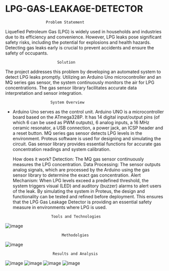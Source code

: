 # LPG-GAS-LEAKAGE-DETECTOR

  
                      Problem Statement
Liquefied Petroleum Gas (LPG) is widely used in households and industries due to its efficiency and convenience. However, LPG leaks pose significant safety risks, including the potential for explosions and health hazards. Detecting gas leaks early is crucial to prevent accidents and ensure the safety of occupants.

                           Solution
The project addresses this problem by developing an automated system to detect LPG leaks promptly. Utilizing an Arduino Uno microcontroller and an MQ series gas sensor, the system continuously monitors the air for LPG concentrations. The gas sensor library facilitates accurate data interpretation and sensor integration.

                        System Overview
* Arduino Uno serves as the control unit.
Arduino UNO is a microcontroller board based on the ATmega328P. It has 14 digital input/output pins (of which 6 can be used as PWM outputs), 6 analog inputs, a 16 MHz ceramic resonator, a USB connection, a power jack, an ICSP header and a reset button.
MQ series gas sensor detects LPG levels in the environment.
Proteus software is used for designing and simulating the circuit.
Gas sensor library provides essential functions for accurate gas concentration readings and system calibration.

  How does it work?
Detection: The MQ gas sensor continuously measures the LPG concentration.
Data Processing: The sensor outputs analog signals, which are processed by the Arduino using the gas sensor library to determine the exact gas concentration.
Alert Mechanism: When LPG levels exceed a predefined threshold, the system triggers visual (LED) and auditory (buzzer) alarms to alert users of the leak.
By simulating the system in Proteus, the design and functionality can be tested and refined before deployment. This ensures that the LPG Gas Leakage Detector is providing an essential safety measure in environments where LPG is used.


                       Tools and Technologies
![image](https://github.com/SaiyemRaiyan/LPG-GAS-LEAKAGE-DETECTOR/assets/64364859/2ef7b7a3-da55-43a9-9a0c-3c9d1ce84763)


                             Methodolgies

![image](https://github.com/SaiyemRaiyan/LPG-GAS-LEAKAGE-DETECTOR/assets/64364859/f2ddff5c-79a0-43c7-8ee0-7fc74234621b)



                         Results and Analysis
 ![image](https://github.com/SaiyemRaiyan/LPG-GAS-LEAKAGE-DETECTOR/assets/64364859/76d20c8f-2aa3-4df5-8115-e42e95774edb)
 ![image](https://github.com/SaiyemRaiyan/LPG-GAS-LEAKAGE-DETECTOR/assets/64364859/07dcb269-b87c-4bb3-820b-7c1156a4a5a4)
 ![image](https://github.com/SaiyemRaiyan/LPG-GAS-LEAKAGE-DETECTOR/assets/64364859/44cd5949-f44b-43de-926e-f17f6499c65a)
 ![image](https://github.com/SaiyemRaiyan/LPG-GAS-LEAKAGE-DETECTOR/assets/64364859/b4f95b01-dbd6-402d-8727-50b587fba0e0)



